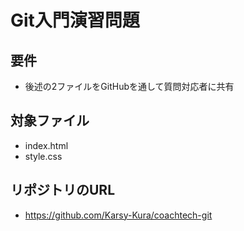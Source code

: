# Git入門演習問題

## 要件
- 後述の2ファイルをGitHubを通して質問対応者に共有

## 対象ファイル
- index.html
- style.css

## リポジトリのURL
- https://github.com/Karsy-Kura/coachtech-git
